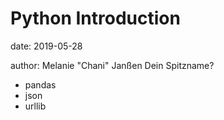 # Python Introduction

date: 2019-05-28

author: Melanie "Chani" Janßen Dein Spitzname?

- pandas
- json
- urllib
